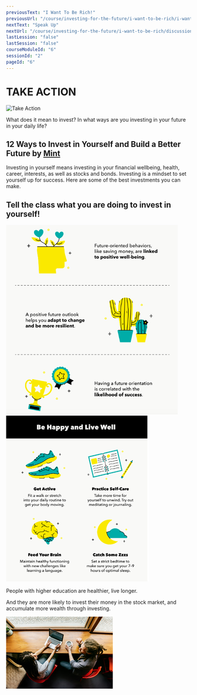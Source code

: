 ```yaml
---
previousText: "I Want To Be Rich!"
previousUrl: "/course/investing-for-the-future/i-want-to-be-rich/i-want-to-be-rich"
nextText: "Speak Up"
nextUrl: "/course/investing-for-the-future/i-want-to-be-rich/discussion"
lastLession: "false"
lastSession: "false"
courseModuleId: "6"
sessionId: "2"
pageId: "6"
---
```



# TAKE ACTION

![Take Action](/assets/img/take-action.jpg)

What does it mean to invest? In what ways are you investing in your future in your daily life?

## 12 Ways to Invest in Yourself and Build a Better Future by <a href="https://mint.intuit.com/blog/author/mintcom/" target="_blank">Mint</a>

Investing in yourself means investing in your financial wellbeing, health, career, interests, as well as stocks and bonds. Investing is a mindset to set yourself up for success. Here are some of the best investments you can make.

<!--
<img src="./Picture1.png" />


<img src="./Picture4.png" /> -->

## Tell the class what you are doing to invest in yourself!

<img src="./Picture2.png" />

<img src="./Picture3.png" />

<div>

<p class="primary text-center">People with higher education are healthier, live longer.</p>
</div>
<div>
<p class="primary text-center">
And they are more likely to invest their money in the stock market, and accumulate more wealth through investing.</p>
</div>
<div class="d-flex justify-center">
<img src="./image2.png">
</div>
</div>

